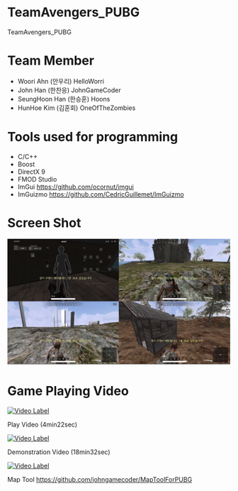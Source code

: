 # TeamAvengers_PUBG
TeamAvengers_PUBG

# Team Member
- Woori Ahn (안우리) HelloWorri
- John Han (한찬응) JohnGameCoder
- SeungHoon Han (한승훈) Hoons
- HunHoe Kim (김훈회) OneOfTheZombies


# Tools used for programming
- C/C++
- Boost
- DirectX 9
- FMOD Studio
- ImGui https://github.com/ocornut/imgui
- ImGuizmo https://github.com/CedricGuillemet/ImGuizmo

# Screen Shot
![Screenshot1](https://github.com/oneofthezombies/TeamAvengers_PUBG/blob/master/PUBG%ED%8F%AC%ED%8F%B4.png)

# Game Playing Video
[![Video Label](http://img.youtube.com/vi/Anu5nLHhWZY/0.jpg)](https://youtu.be/Anu5nLHhWZY)

Play Video (4min22sec)


[![Video Label](http://img.youtube.com/vi/Nr4cj6VqXCM/0.jpg)](https://youtu.be/Nr4cj6VqXCM)

Demonstration Video (18min32sec)


[![Video Label](http://img.youtube.com/vi/G8EO_M4ph68/0.jpg)](https://youtu.be/G8EO_M4ph68)

Map Tool https://github.com/johngamecoder/MapToolForPUBG

